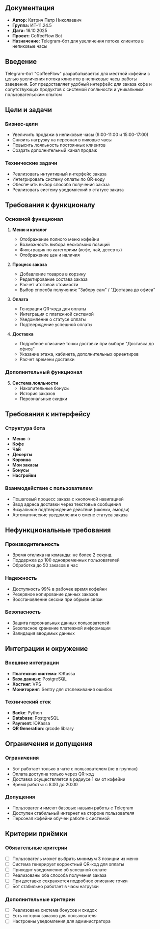 ## Документация
- **Автор:** Катрич Петр Николаевич
- **Группа:** ИТ-11.24.5
- **Дата:** 16.10.2025
- **Проект:** CoffeeFlow Bot
- **Назначение:** Telegram-бот для увеличения потока клиентов в непиковые часы

## Введение

Telegram-бот "CoffeeFlow" разрабатывается для местной кофейни с целью увеличения потока клиентов в непиковые часы работы заведения. Бот предоставляет удобный интерфейс для заказа кофе и сопутствующих продуктов с системой лояльности и уникальным пользовательским опытом

## Цели и задачи

### Бизнес-цели
- Увеличить продажи в непиковые часы (9:00-11:00 и 15:00-17:00)
- Снизить нагрузку на персонал в пиковые часы
- Повысить лояльность постоянных клиентов
- Создать дополнительный канал продаж

### Технические задачи
- Реализовать интуитивный интерфейс заказа
- Интегрировать систему оплаты по QR-коду
- Обеспечить выбор способа получения заказа
- Реализовать систему уведомлений о статусе заказа

## Требования к функционалу

### Основной функционал
1. **Меню и каталог**
   - Отображение полного меню кофейни
   - Возможность выбора нескольких позиций
   - Фильтрация по категориям (кофе, чай, десерты)
   - Отображение цен и наличия

2. **Процесс заказа**
   - Добавление товаров в корзину
   - Редактирование состава заказа
   - Расчет итоговой стоимости
   - Выбор способа получения: "Заберу сам" / "Доставка до офиса"

3. **Оплата**
   - Генерация QR-кода для оплаты
   - Интеграция с платежной системой
   - Уведомление о статусе оплаты
   - Подтверждение успешной оплаты

4. **Доставка**
   - Подробное описание точки доставки при выборе "Доставка до офиса"
   - Указание этажа, кабинета, дополнительных ориентиров
   - Расчет времени доставки

### Дополнительный функционал
5. **Система лояльности**
   - Накопительные бонусы
   - История заказов
   - Персональные скидки

## Требования к интерфейсу

### Структура бота
- **Меню** ->
- **Кофе**
- **Чай**
- **Десерты**
- **Корзина**
- **Мои заказы**
- **Бонусы**
- **Настройки**

### Взаимодействие с пользователем
- Пошаговый процесс заказа с кнопочной навигацией
- Ввод адреса доставки через текстовые сообщения
- Визуальное подтверждение действий (иконки, эмодзи)
- Автоматические уведомления о смене статуса заказа

## Нефункциональные требования

### Производительность
- Время отклика на команды: не более 2 секунд
- Поддержка до 100 одновременных пользователей
- Обработка до 50 заказов в час

### Надежность
- Доступность 99% в рабочее время кофейни
- Резервное копирование данных заказов
- Восстановление сессии при обрыве связи

### Безопасность
- Защита персональных данных пользователей
- Безопасное хранение платежной информации
- Валидация вводимых данных

## Интеграции и окружение

### Внешние интеграции
- **Платежная система**: ЮKassa
- **База данных**: PostgreSQL
- **Хостинг**: VPS
- **Мониторинг**: Sentry для отслеживания ошибок

### Технический стек
- **Backe**: Python
- **Database**: PostgreSQL
- **Payment**: ЮKassa
- **QR Generation**: qrcode library

## Ограничения и допущения

### Ограничения
- Бот работает только в чате с пользователем (не в группах)
- Оплата доступна только через QR-код
- Доставка осуществляется в радиусе 1 км от кофейни
- Время работы: с 8:00 до 20:00

### Допущения
- Пользователи имеют базовые навыки работы с Telegram
- Доступен стабильный интернет на стороне пользователя
- Персонал кофейни обучен работе с системой

## Критерии приёмки

### Обязательные критерии
- [ ] Пользователь может выбрать минимум 3 позиции из меню
- [ ] Система генерирует корректный QR-код для оплаты
- [ ] Приходит уведомление об успешной оплате
- [ ] Реализованы оба способа получения заказа
- [ ] При доставке сохраняется подробное описание точки
- [ ] Бот стабильно работает в часы нагрузки

### Дополнительные критерии
- [ ] Реализована система бонусов и скидок
- [ ] Есть история заказов для пользователя
- [ ] Настроены уведомления для администратора
